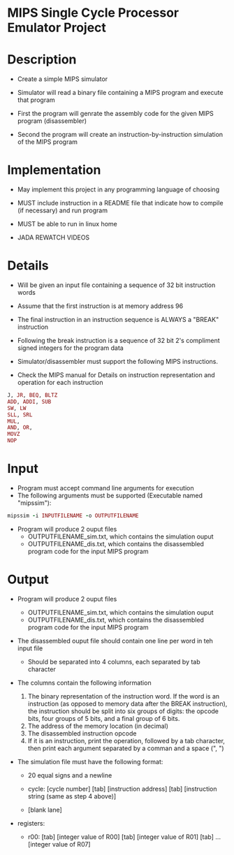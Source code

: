 MIPS Single Cycle Processor Emulator Project
===============================================


# Description

* Create a simple MIPS simulator
* Simulator will read a binary file containing a MIPS program and execute that program

* First the program will genrate the assembly code for the given MIPS program (disassembler)
* Second the program will create an instruction-by-instruction simulation of the MIPS program


# Implementation

* May implement this project in any programming language of choosing
* MUST include instruction in a README file that indicate how to compile (if necessary) and run program
* MUST be able to run in linux home

* JADA REWATCH VIDEOS


Details
==========

* Will be given an input file containing a sequence of 32 bit instruction words

* Assume that the first instruction is at memory address 96
* The final instruction in an instruction sequence is ALWAYS a "BREAK" instruction

* Following the break instruction is a sequence of 32 bit 2's compliment signed integers for the program data

* Simulator/disassembler must support the following MIPS instructions.
* Check the MIPS manual for Details on instruction representation and operation for each instruction

```ruby
J, JR, BEQ, BLTZ
ADD, ADDI, SUB
SW, LW
SLL, SRL
MUL,
AND, OR,
MOVZ
NOP
```


Input
========

* Program must accept command line arguments for execution
* The following arguments must be supported (Executable named "mipssim"):

```ruby
mipssim -i INPUTFILENAME -o OUTPUTFILENAME
```

* Program will produce 2 ouput files
    * OUTPUTFILENAME_sim.txt, which contains the simulation ouput
    * OUTPUTFILENAME_dis.txt, which contains the disassembled program code for the input MIPS program


Output
=========

* Program will produce 2 ouput files
    * OUTPUTFILENAME_sim.txt, which contains the simulation ouput
    * OUTPUTFILENAME_dis.txt, which contains the disassembled program code for the input MIPS program

* The disassembled ouput file should contain one line per word in teh input file
    * Should be separated into 4 columns, each separated by tab character

* The columns contain the following information
    1. The binary representation of the instruction word. If the word is an instruction (as opposed to memory data after the BREAK instruction), the instruction should be split into six groups of digits: the opcode bits, four groups of 5 bits, and a final group of 6 bits.
    2. The address of the memory location (in decimal)
    3. The disassembled instruction opcode
    4. If it is an instruction, print the operation, followed by a tab character, then print each argument separated by a comman and a space (", ")

* The simulation file must have the following format:
    * 20 equal signs and a newline

    * cycle: [cycle number] [tab] [instruction address] [tab] [instruction string (same as step 4 above)]

    * [blank lane]

* registers:
    * r00: [tab] [integer value of R00] [tab] [integer value of R01] [tab] ... [integer value of R07]